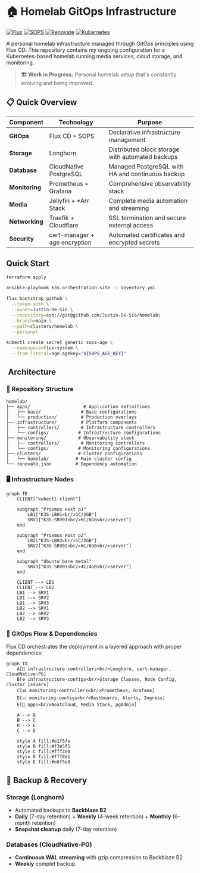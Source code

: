 # 🏠 Homelab GitOps Infrastructure

[![Flux](https://img.shields.io/badge/GitOps-Flux-5C7CFA.svg)](https://fluxcd.io/)
[![SOPS](https://img.shields.io/badge/Secrets-SOPS-orange.svg)](https://github.com/mozilla/sops)
[![Renovate](https://img.shields.io/badge/Dependencies-Renovate-1f8ceb.svg)](https://renovatebot.com/)
[![Kubernetes](https://img.shields.io/badge/Platform-Kubernetes-326CE5.svg)](https://kubernetes.io/)

A personal homelab infrastructure managed through GitOps principles using Flux CD. This repository contains my ongoing configuration for a Kubernetes-based homelab running media services, cloud storage, and monitoring.

> **🏗️ Work in Progress:** Personal homelab setup that's constantly evolving and being improved.

## 📋 Quick Overview

| **Component** | **Technology** | **Purpose** |
|---------------|----------------|-------------|
| **GitOps** | Flux CD + SOPS | Declarative infrastructure management |
| **Storage** | Longhorn | Distributed block storage with automated backups |
| **Database** | CloudNative PostgreSQL | Managed PostgreSQL with HA and continuous backup |
| **Monitoring** | Prometheus + Grafana | Comprehensive observability stack |
| **Media** | Jellyfin + *Arr Stack | Complete media automation and streaming |
| **Networking** | Traefik + Cloudflare | SSL termination and secure external access |
| **Security** | cert-manager + age encryption | Automated certificates and encrypted secrets |

## Quick Start

```bash
terraform apply

ansible-playbook k3s.orchestration.site -i inventory.yml

flux bootstrap github \
  --token-auth \
  --owner=Justin-De-Sio \
  --repository=ssh://git@github.com/Justin-De-Sio/homelab\
  --branch=main \
  --path=clusters/homelab \
  --personal

kubectl create secret generic sops-age \
  --namespace=flux-system \
  --from-literal=age.agekey="${SOPS_AGE_KEY}"
```


## ️ Architecture

### 📁 Repository Structure
```
homelab/
├── apps/                    # Application definitions
│   ├── base/               # Base configurations
│   └── production/         # Production overlays
├── infrastructure/         # Platform components
│   ├── controllers/        # Infrastructure controllers
│   └── configs/           # Infrastructure configurations
├── monitoring/            # Observability stack
│   ├── controllers/        # Monitoring controllers
│   └── configs/           # Monitoring configurations
├── clusters/              # Cluster configurations
│   └── homelab/          # Main cluster config
└── renovate.json         # Dependency automation
```

### 🖥️ Infrastructure Nodes

```mermaid
graph TB
    CLIENT["kubectl client"]
    
    subgraph "Proxmox Host p1"
        LB1["K3S-LB01<br/>1C/2GB"]
        SRV1["K3S-SRV01<br/>6C/6GB<br/>server"]
    end
    
    subgraph "Proxmox Host p2"
        LB2["K3S-LB02<br/>1C/2GB"]
        SRV2["K3S-SRV02<br/>6C/6GB<br/>server"]
    end

    subgraph "Ubuntu bare metal"
        SRV3["K3S-SRV03<br/>4C/4GB<br/>server"]
    end
    
    CLIENT --> LB1
    CLIENT --> LB2
    LB1 --> SRV1
    LB1 --> SRV2
    LB1 --> SRV3
    LB2 --> SRV1
    LB2 --> SRV2
    LB2 --> SRV3
```

### 🔄 GitOps Flow & Dependencies

Flux CD orchestrates the deployment in a layered approach with proper dependencies:

```mermaid
graph TD
    A[🚀 infrastructure-controllers<br/>Longhorn, cert-manager, CloudNative-PG] 
    B[⚙️ infrastructure-configs<br/>Storage Classes, Node Config, Cluster Issuers]
    C[📊 monitoring-controllers<br/>Prometheus, Grafana]
    D[📈 monitoring-configs<br/>Dashboards, Alerts, Ingress]
    E[🔧 apps<br/>Nextcloud, Media Stack, pgAdmin]

    A --> B
    B --> C
    B --> E
    C --> D

    style A fill:#e1f5fe
    style B fill:#f3e5f5
    style C fill:#fff3e0
    style D fill:#fff8e1
    style E fill:#e8f5e8
```


## 🔄 Backup & Recovery

### **Storage (Longhorn)**
- Automated backups to **Backblaze B2** 
- **Daily** (7-day retention) + **Weekly** (4-week retention) + **Monthly** (6-month retention)
- **Snapshot cleanup** daily (7-day retention)

### **Databases (CloudNative-PG)**
- **Continuous WAL streaming** with gzip compression to Backblaze B2
- **Weekly** complet backup.
